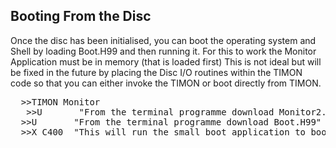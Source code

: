 ## Booting From the Disc

Once the disc has been initialised, you can boot the operating system and Shell by loading Boot.H99 and then running it.  For this to work the Monitor Application must be in memory (that is loaded first)   This is not ideal but will be fixed in the future by placing the Disc I/O routines within the TIMON code so that you can either invoke the TIMON or boot directly from TIMON.

<pre>
  >>TIMON Monitor
   >>U       "From the terminal programme download Monitor2.H99"
  >>U       "From the terminal programme download Boot.H99"
  >>X C400  "This will run the small boot application to boot from the disc"
</pre>
